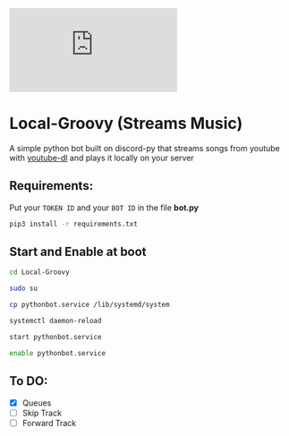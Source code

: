 [![GitHub branches](https://badgen.net/github/branches/Naereen/Strapdown.js)](https://github.com/BlessedRebuS/Local-Groovy/tree/self_download)

# Local-Groovy (Streams Music)
A simple python bot built on discord-py that streams songs from youtube with [youtube-dl](https://youtube-dl.org) and plays it locally on your server

## Requirements:
Put your `TOKEN ID` and your `BOT ID` in the file **bot.py**

 ```bash
pip3 install -r requirements.txt
```

## Start and Enable at boot
```bash
cd Local-Groovy

sudo su

cp pythonbot.service /lib/systemd/system

systemctl daemon-reload

start pythonbot.service 

enable pythonbot.service
```
## To DO:

- [x] Queues
- [ ] Skip Track
- [ ] Forward Track
